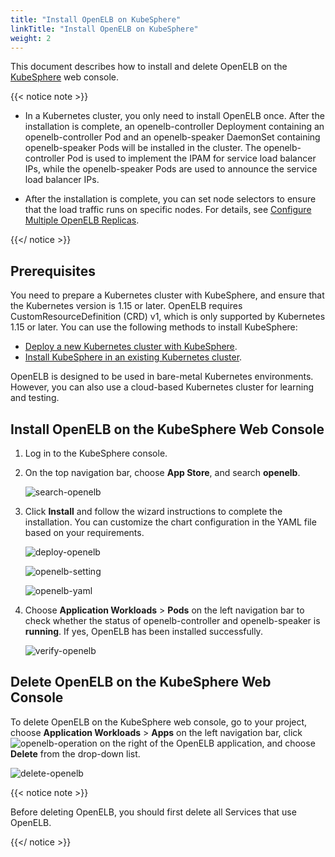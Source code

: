 ```yaml
---
title: "Install OpenELB on KubeSphere"
linkTitle: "Install OpenELB on KubeSphere"
weight: 2
---
```


This document describes how to install and delete OpenELB on the [KubeSphere](https://kubesphere.io/) web console.

{{< notice note >}}

- In a Kubernetes cluster, you only need to install OpenELB once. After the installation is complete, an openelb-controller Deployment containing an openelb-controller Pod and an openelb-speaker DaemonSet containing openelb-speaker Pods will be installed in the cluster. The openelb-controller Pod is used to implement the IPAM for service load balancer IPs, while the openelb-speaker Pods are used to announce the service load balancer IPs.

- After the installation is complete, you can set node selectors to ensure that the load traffic runs on specific nodes. For details, see [Configure Multiple OpenELB Replicas](/docs/getting-started/configuration/configure-multiple-openelb-replicas).

{{</ notice >}}

## Prerequisites

You need to prepare a Kubernetes cluster with KubeSphere, and ensure that the Kubernetes version is 1.15 or later. OpenELB requires CustomResourceDefinition (CRD) v1, which is only supported by Kubernetes 1.15 or later. You can use the following methods to install KubeSphere:

* [Deploy a new Kubernetes cluster with KubeSphere](https://kubesphere.io/docs/installing-on-linux/).
* [Install KubeSphere in an existing Kubernetes cluster](https://kubesphere.io/docs/installing-on-kubernetes/).

OpenELB is designed to be used in bare-metal Kubernetes environments. However, you can also use a cloud-based Kubernetes cluster for learning and testing.

## Install OpenELB on the KubeSphere Web Console

1. Log in to the KubeSphere console.

2. On the top navigation bar, choose **App Store**, and search **openelb**.

   ![search-openelb](/images/en/docs/getting-started/installation/install-openelb-on-kubesphere/search-openelb.jpg)

7. Click **Install** and follow the wizard instructions to complete the installation. You can customize the chart configuration in the YAML file based on your requirements.

   ![deploy-openelb](/images/en/docs/getting-started/installation/install-openelb-on-kubesphere/deploy-openelb.png)

   ![openelb-setting](/images/en/docs/getting-started/installation/install-openelb-on-kubesphere/openelb-setting.png)

   ![openelb-yaml](/images/en/docs/getting-started/installation/install-openelb-on-kubesphere/openelb-yaml.png)

8. Choose **Application Workloads** > **Pods** on the left navigation bar to check whether the status of openelb-controller and openelb-speaker is **running**. If yes, OpenELB has been installed successfully.

   ![verify-openelb](/images/en/docs/getting-started/installation/install-openelb-on-kubesphere/verify-openelb.png)

## Delete OpenELB on the KubeSphere Web Console

To delete OpenELB on the KubeSphere web console, go to your project, choose **Application Workloads** > **Apps** on the left navigation bar, click ![openelb-operation](/images/en/docs/getting-started/installation/install-openelb-on-kubesphere/openelb-operation.jpg) on the right of the OpenELB application, and choose **Delete** from the drop-down list.

![delete-openelb](/images/en/docs/getting-started/installation/install-openelb-on-kubesphere/delete-openelb.png)

{{< notice note >}}

Before deleting OpenELB, you should first delete all Services that use OpenELB.

{{</ notice >}}